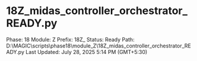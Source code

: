 # 18Z_midas_controller_orchestrator_READY.py

Phase: 18
Module: Z
Prefix: 18Z_
Status: Ready
Path: D:\MAGIC\scripts\phase18\module_Z\18Z_midas_controller_orchestrator_READY.py
Last Updated: July 28, 2025 5:14 PM (GMT+5:30)